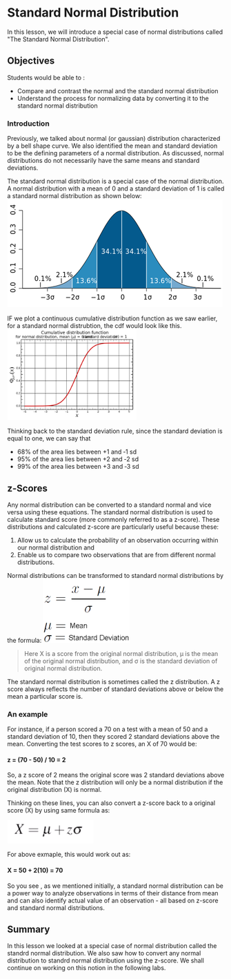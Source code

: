 
# Standard Normal Distribution

In this lesson, we will introduce a special case of normal distributions called "The Standard Normal Distribution".

## Objectives
Students would be able to :
* Compare and contrast the normal and the standard normal distribution
* Understand the process for normalizing data by converting it to the standard normal distribution

### Introduction

Previously, we talked about normal (or gaussian) distribution characterized by a bell shape curve. We also identified the mean and standard deviation to be the defining parameters of a normal distribution. As discussed, normal distributions do not necessarily have the same means and standard deviations. 

The standard normal distribution is a special case of the normal distribution. A normal distribution with a mean of 0 and a standard deviation of 1 is called a standard normal distribution as shown below:
<img src = "snorm2.png" width = 500>

IF we plot a continuous cumulative distribution function as we saw earlier, for a standard normal distrubtion, the cdf would look like this. 
<img src = "snorm1.png" width = 300>

Thinking back to the standard deviation rule, since the standard deviation is equal to one, we can say that
* 68% of the area lies between +1 and ‐1 sd
* 95% of the area lies between +2 and ‐2 sd
* 99% of the area lies between +3 and ‐3 sd

## z-Scores
Any normal distribution can be converted to a standard normal and vice versa using these
equations. The standard normal distribution is used to calculate standard score (more commonly referred to as a z-score). These distributions and calculated z-score are particularly useful because these:

1. Allow us to calculate the probability of an observation occurring within our normal distribution and 
2. Enable us to compare two observations that are from different normal distributions. 

Normal distributions can be transformed to standard normal distributions by the formula:
<img src="zform.gif" width = 200>

> Here X is a score from the original normal distribution, μ is the mean of the original normal distribution, and σ is the standard deviation of original normal distribution. 

The standard normal distribution is sometimes called the z distribution. A z score always reflects the number of standard deviations above or below the mean a particular score is. 

### An example 

For instance, if a person scored a 70 on a test with a mean of 50 and a standard deviation of 10, then they scored 2 standard deviations above the mean. Converting the test scores to z scores, an X of 70 would be:

#### z = (70 - 50) / 10  = 2

So, a z score of 2 means the original score was 2 standard deviations above the mean. Note that the z distribution will only be a normal distribution if the original distribution (X) is normal. 

Thinking on these lines, you can also convert a z-score back to a original score (X) by using same formula as:

<img src="rev.png" width = 200>


For above exmaple, this would work out as:
#### X = 50 + 2(10) = 70

So you see , as we mentioned initially, a standard normal distribution can be a power way to analyze observations in terms of their distance from mean and can also identify actual value of an observation - all based on z-score and standard normal distributions. 

## Summary

In this lesson we looked at a special case of normal distribution called the standrd normal distribution. We also saw how to convert any normal distribution to standrd normal distribution using the z-score. We shall continue on working on this notion in the following labs. 
